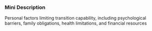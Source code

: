 ### Mini Description

Personal factors limiting transition capability, including psychological barriers, family obligations, health limitations, and financial resources
